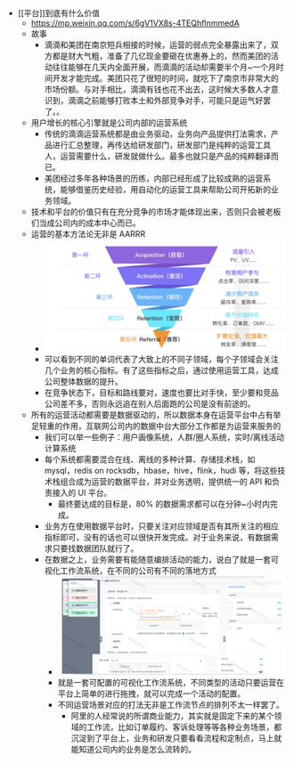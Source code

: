 - [[平台]]到底有什么价值
	- https://mp.weixin.qq.com/s/6gV1VX8s-4TEQhfInmmedA
	- 故事
		- 滴滴和美团在南京短兵相接的时候，运营的弱点完全暴露出来了，双方都是财大气粗，准备了几亿现金要砸在优惠券上的，然而美团的活动往往能够在几天内全面开展，而滴滴的活动却需要半个月~一个月时间开发才能完成。美团只花了很短的时间，就吃下了南京市非常大的市场份额。与对手相比，滴滴有钱也花不出去，这时候大多数人才意识到，滴滴之前能够打败本土和外部竞争对手，可能只是运气好罢了。。
	- 用户增长的核心引擎就是公司内部的运营系统
		- 传统的滴滴运营系统都是由业务驱动，业务向产品提供打法需求，产品进行汇总整理，再传达给研发部门，研发部门是纯粹的运营工具人，运营需要什么，研发就做什么。最多也就只是产品的纯粹翻译而已。
		- 美团经过多年各种场景的历练，内部已经形成了比较成熟的运营系统，能够借鉴历史经验，用自动化的运营工具来帮助公司开拓新的业务领域。
	- 技术和平台的价值只有在充分竞争的市场才能体现出来，否则只会被老板们当成公司内的成本中心而已。
	- 运营的基本方法论无非是 AARRR
		- ![image.png](../assets/image_1662260570263_0.png)
		- 可以看到不同的单词代表了大致上的不同子领域，每个子领域会关注几个业务的核心指标。有了这些指标之后，通过使用运营工具，达成公司整体数据的提升。
		- 在竞争状态下，目标和路线要对，速度也要比对手快，至少要和竞品公司差不多，否则永远追在别人后面跑的公司是没有前途的。
	- 所有的运营活动都需要是数据驱动的，所以数据本身在运营平台中占有举足轻重的作用，互联网公司内的数据中台大部分工作都是为运营来服务的
		- 我们可以举一些例子：用户画像系统，人群/圈人系统，实时/离线活动计算系统
		- 每个系统都需要混合在线、离线的多种计算、存储技术栈，如 mysql，redis on rocksdb，hbase，hive，flink，hudi 等，将这些技术栈组合成为运营的数据平台，并对业务透明，提供统一的 API 和负责接入的 UI 平台。
			- 最终要达成的目标是，80% 的数据需求都可以在分钟~小时内完成。
		- 业务方在使用数据平台时，只要关注对应领域是否有其所关注的相应指标即可，没有的话也可以很快开发完成。对于业务来说，有数据需求只要找数据团队就行了。
		- 在数据之上，业务需要有能随意编排活动的能力，说白了就是一套可视化工作流系统，在不同的公司有不同的落地方式
			- ![image.png](../assets/image_1662261113166_0.png)
			- 就是一套可配置的可视化工作流系统，不同类型的活动只要运营在平台上简单的进行拖拽，就可以完成一个活动的配置。
			- 不同运营场景对应的打法无非是工作流节点的排列不太一样罢了。
				- 阿里的人经常说的所谓商业能力，其实就是固定下来的某个领域的工作流，比如订单履约、客诉处理等等各种业务场景，都沉淀到了平台上，业务和研发只要看看流程和定制点，马上就能知道公司内的业务是怎么流转的。